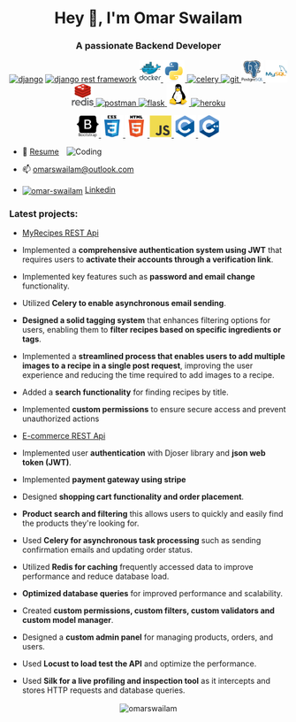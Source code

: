 <h1 align="center">Hey 👋, I'm Omar Swailam</h1>
<h3 align="center">A passionate Backend Developer</h3>

<p align="center">
<a href="https://www.djangoproject.com/" target="_blank" rel="noreferrer"> <img src="https://cdn.worldvectorlogo.com/logos/django.svg" alt="django" width="40" height="40"/></a>
<a href="https://www.django-rest-framework.org/" target="_blank" rel="noreferrer"> <img src="https://www.django-rest-framework.org/img/logo.png" alt="django rest framework" width="78" height="40"/></a>
<a href="https://www.docker.com/" target="_blank" rel="noreferrer"> <img src="https://raw.githubusercontent.com/devicons/devicon/master/icons/docker/docker-original-wordmark.svg" alt="docker" width="40" height="40"/> </a>
<a href="https://www.python.org" target="_blank" rel="noreferrer"> <img src="https://raw.githubusercontent.com/devicons/devicon/master/icons/python/python-original.svg" alt="python" width="40" height="40"/> </a>
<a href="https://docs.celeryq.dev/en/stable/" target="_blank" rel="noreferrer"> <img src="https://docs.celeryq.dev/en/stable/_static/celery_512.png" alt="celery" width="40" height="40"/> </a>
<a href="https://git-scm.com/" target="_blank" rel="noreferrer"> <img src="https://www.vectorlogo.zone/logos/git-scm/git-scm-icon.svg" alt="git" width="40" height="40"/> </a>
<a href="https://www.postgresql.org" target="_blank" rel="noreferrer"> <img src="https://raw.githubusercontent.com/devicons/devicon/master/icons/postgresql/postgresql-original-wordmark.svg" alt="postgresql" width="40" height="40"/> </a>
<a href="https://www.mysql.com/" target="_blank" rel="noreferrer"> <img src="https://raw.githubusercontent.com/devicons/devicon/master/icons/mysql/mysql-original-wordmark.svg" alt="mysql" width="40" height="40"/> </a>
 <a href="https://redis.io" target="_blank" rel="noreferrer"> <img src="https://raw.githubusercontent.com/devicons/devicon/master/icons/redis/redis-original-wordmark.svg" alt="redis" width="40" height="40"/> </a>
<a href="https://postman.com" target="_blank" rel="noreferrer"> <img src="https://www.vectorlogo.zone/logos/getpostman/getpostman-icon.svg" alt="postman" width="40" height="40"/> </a>
<a href="https://flask.palletsprojects.com/" target="_blank" rel="noreferrer"> <img src="https://www.vectorlogo.zone/logos/pocoo_flask/pocoo_flask-icon.svg" alt="flask" width="40" height="40"/> </a>
<a href="https://www.linux.org/" target="_blank" rel="noreferrer"> <img src="https://raw.githubusercontent.com/devicons/devicon/master/icons/linux/linux-original.svg" alt="linux" width="40" height="40"/> </a> 
  <a href="https://heroku.com" target="_blank" rel="noreferrer"> <img src="https://www.vectorlogo.zone/logos/heroku/heroku-icon.svg" alt="heroku" width="40" height="40"/></a>
 </p>


<p align="center"> <a href="https://getbootstrap.com" target="_blank" rel="noreferrer"> <img src="https://raw.githubusercontent.com/devicons/devicon/master/icons/bootstrap/bootstrap-plain-wordmark.svg" alt="bootstrap" width="40" height="40"/> </a>  <a href="https://www.w3schools.com/css/" target="_blank" rel="noreferrer"> <img src="https://raw.githubusercontent.com/devicons/devicon/master/icons/css3/css3-original-wordmark.svg" alt="css3" width="40" height="40"/> </a>  </a>  </a>   </a> <a href="https://www.w3.org/html/" target="_blank" rel="noreferrer"> <img src="https://raw.githubusercontent.com/devicons/devicon/master/icons/html5/html5-original-wordmark.svg" alt="html5" width="40" height="40"/> </a> <a href="https://developer.mozilla.org/en-US/docs/Web/JavaScript" target="_blank" rel="noreferrer"> <img src="https://raw.githubusercontent.com/devicons/devicon/master/icons/javascript/javascript-original.svg" alt="javascript" width="40" height="40"/> </a>
<a href="https://www.cprogramming.com/" target="_blank" rel="noreferrer"> <img src="https://raw.githubusercontent.com/devicons/devicon/master/icons/c/c-original.svg" alt="c" width="40" height="40"/> </a> <a href="https://www.w3schools.com/cpp/" target="_blank" rel="noreferrer"> <img src="https://raw.githubusercontent.com/devicons/devicon/master/icons/cplusplus/cplusplus-original.svg" alt="cplusplus" width="40" height="40"/> </a>
</p>
<img align="right" alt="Coding" width="400" src="https://camo.githubusercontent.com/c1dcb74cc1c1835b1d716f5051499a2814c683c806b15f04b0eba492863703e9/68747470733a2f2f63646e2e6472696262626c652e636f6d2f75736572732f3733303730332f73637265656e73686f74732f363538313234332f6176656e746f2e676966">

- 📄 [Resume](https://drive.google.com/file/d/1q3lzLDxDGL9XqUOmsbUD8MnYF1oMz0k2/view?usp=sharing)

- 📫 omarswailam@outlook.com

- <a href="https://linkedin.com/in/omar-swailam" target="blank"><img align="center" src="https://raw.githubusercontent.com/rahuldkjain/github-profile-readme-generator/master/src/images/icons/Social/linked-in-alt.svg" alt="omar-swailam" height="15" width="15" /></a> [Linkedin](https://www.linkedin.com/in/omar-swailam/)


<h3 align="left">Latest projects:</h3>

* [MyRecipes REST Api](https://github.com/OmarSwailam/MyRecipes)
 * Implemented a **comprehensive authentication system using JWT** that requires users to **activate their accounts
through a verification link**.
 * Implemented key features such as **password and email change** functionality.
 * Utilized **Celery to enable asynchronous email sending**.
 * **Designed a solid tagging system** that enhances filtering options for users, enabling them to **filter recipes based on
specific ingredients or tags**.
 * Implemented a **streamlined process that enables users to add multiple images to a recipe in a single post
request**, improving the user experience and reducing the time required to add images to a recipe.
 * Added a **search functionality** for finding recipes by title.
 * Implemented **custom permissions** to ensure secure access and prevent unauthorized actions

* [E-commerce REST Api](https://github.com/OmarSwailam/storefront)
 * Implemented user **authentication** with Djoser library and **json web token (JWT)**.
 * Implemented **payment gateway using stripe**
 * Designed **shopping cart functionality and order placement**.
 * **Product search and filtering** this allows users to quickly and easily find the products they're looking for.
 * Used **Celery for asynchronous task processing** such as sending confirmation emails and updating order status.
 * Utilized **Redis for caching** frequently accessed data to improve performance and reduce database load.
 * **Optimized database queries** for improved performance and scalability.
 * Created **custom permissions, custom filters, custom validators and custom model manager**.
 * Designed a **custom admin panel** for managing products, orders, and users.
 * Used **Locust to load test the API** and optimize the performance.
 * Used **Silk for a live profiling and inspection tool** as it intercepts and stores HTTP requests and database queries.


<p align="center"><img align="center" src="https://github-readme-stats.vercel.app/api/top-langs?username=omarswailam&show_icons=true&locale=en&layout=compact" alt="omarswailam" /></p>
